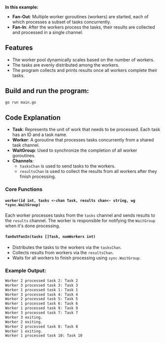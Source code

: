 **In this example:**

- **Fan-Out**: Multiple worker goroutines (workers) are started, each of which processes a subset of tasks concurrently.
- **Fan-In**: After the workers process the tasks, their results are collected and processed in a single channel.

## Features
- The worker pool dynamically scales based on the number of workers.
- The tasks are evenly distributed among the workers.
- The program collects and prints results once all workers complete their tasks.


## Build and run the program:
   ```bash
   go run main.go
   ```

## Code Explanation

- **Task**: Represents the unit of work that needs to be processed. Each task has an ID and a task name.
- **Worker**: A goroutine that processes tasks concurrently from a shared task channel.
- **WaitGroup**: Used to synchronize the completion of all worker goroutines.
- **Channels**: 
  - `tasksChan` is used to send tasks to the workers.
  - `resultsChan` is used to collect the results from all workers after they finish processing.

### Core Functions

#### `worker(id int, tasks <-chan Task, results chan<- string, wg *sync.WaitGroup)`
Each worker processes tasks from the `tasks` channel and sends results to the `results` channel. The worker is responsible for notifying the `WaitGroup` when it's done processing.

#### `fanOutFanIn(tasks []Task, numWorkers int)`
- Distributes the tasks to the workers via the `tasksChan`.
- Collects results from workers via the `resultsChan`.
- Waits for all workers to finish processing using `sync.WaitGroup`.

### Example Output:

```bash
Worker 2 processed task 2: Task 2
Worker 3 processed task 3: Task 3
Worker 1 processed task 1: Task 1
Worker 3 processed task 4: Task 4
Worker 2 processed task 5: Task 5
Worker 1 processed task 6: Task 6
Worker 1 processed task 9: Task 9
Worker 3 processed task 7: Task 7
Worker 3 exiting.
Worker 2 exiting.
Worker 2 processed task 8: Task 8
Worker 1 exiting.
Worker 1 processed task 10: Task 10
```
